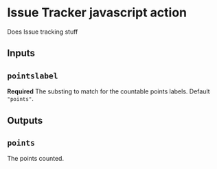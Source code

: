 # Issue Tracker javascript action

Does Issue tracking stuff

## Inputs

## `pointslabel`

**Required** The substing to match for the countable points labels. Default `"points"`.

## Outputs

## `points`
The points counted.
